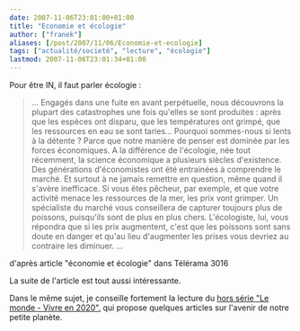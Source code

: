 ```yaml
---
date: 2007-11-06T23:01:00+01:00
title: "Economie et écologie"
author: ["franek"]
aliases: [/post/2007/11/06/Economie-et-ecologie]
tags: ["actualité/societé", "lecture", "écologie"]
lastmod: 2007-11-06T23:01:34+01:00
---
```

Pour être IN, il faut parler écologie :

> ... Engagés dans une fuite en avant perpétuelle, nous découvrons la plupart des catastrophes une fois qu'elles se sont produites : après que les espèces ont disparu, que les températures ont grimpé, que les ressources en eau se sont taries... Pourquoi sommes-nous si lents à la détente ? Parce que notre manière de penser est dominée par les forces économiques. A la différence de l'écologie, née tout récemment, la science économique a plusieurs siècles d'existence. Des générations d'économistes ont été entrainées à comprendre le marché. Et surtout à ne jamais remettre en question, même quand il s'avère inefficace. Si vous êtes pêcheur, par exemple, et que votre activité menace les ressources de la mer, les prix vont grimper. Un spécialiste du marché vous conseillera de capturer toujours plus de poissons, puisqu'ils sont de plus en plus chers. L'écologiste, lui, vous répondra que si les prix augmentent, c'est que les poissons sont sans doute en danger et qu'au lieu d'augmenter les prises vous devriez au contraire les diminuer. ...

d'après article "économie et écologie" dans Télérama 3016

La suite de l'article est tout aussi intéressante.

Dans le même sujet, je conseille fortement la lecture du [hors série "Le monde - Vivre en 2020".](http://www.lemonde.fr/kiosque/support_horserie_2020.htm) qui propose quelques articles sur l'avenir de notre petite planète.
